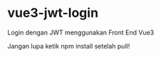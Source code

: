 # vue3-jwt-login
Login dengan JWT menggunakan Front End Vue3


Jangan lupa ketik npm install setelah pull!
